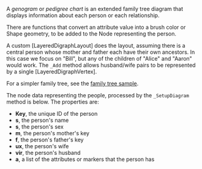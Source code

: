 ﻿A *genogram* or *pedigree chart* is an extended family tree diagram that displays information about each person or each relationship.

There are functions that convert an attribute value into a brush color or Shape geometry,
to be added to the Node representing the person.

A custom [LayeredDigraphLayout] does the layout, assuming there is a central person whose mother and father
each have their own ancestors.  In this case we focus on "Bill", but any of the children of "Alice" and "Aaron" would work.
The `_Add` method allows husband/wife pairs to be represented by a single [LayeredDigraphVertex].

For a simpler family tree, see the [family tree sample](demo/FamilyTree).

The node data representing the people, processed by the `_SetupDiagram` method is below. The properties are:
  + **Key**, the unique ID of the person
  + **s**, the person's name
  + **s**, the person's sex
  + **m**, the person's mother's key
  + **f**, the person's father's key
  + **ux**, the person's wife
  + **vir**, the person's husband
  + **a**, a list of the attributes or markers that the person has